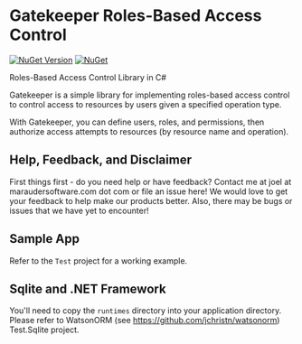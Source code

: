 # Gatekeeper Roles-Based Access Control

[![NuGet Version](https://img.shields.io/nuget/v/Gatekeeper.svg?style=flat)](https://www.nuget.org/packages/Gatekeeper/) [![NuGet](https://img.shields.io/nuget/dt/Gatekeeper.svg)](https://www.nuget.org/packages/Gatekeeper) 

Roles-Based Access Control Library in C#

Gatekeeper is a simple library for implementing roles-based access control to control access to resources by users given a specified operation type. 

With Gatekeeper, you can define users, roles, and permissions, then authorize access attempts to resources (by resource name and operation).

## Help, Feedback, and Disclaimer

First things first - do you need help or have feedback?  Contact me at joel at maraudersoftware.com dot com or file an issue here!  We would love to get your feedback to help make our products better.  Also, there may be bugs or issues that we have yet to encounter!  

## Sample App

Refer to the ```Test``` project for a working example.

## Sqlite and .NET Framework

You'll need to copy the ```runtimes``` directory into your application directory.  Please refer to WatsonORM (see https://github.com/jchristn/watsonorm) Test.Sqlite project.
